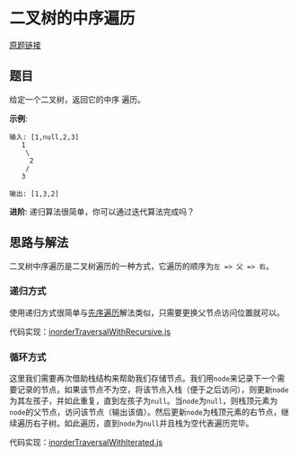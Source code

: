 # 二叉树的中序遍历

[原题链接]()

## 题目

给定一个二叉树，返回它的中序 遍历。

**示例**:

```
输入: [1,null,2,3]
   1
    \
     2
    /
   3

输出: [1,3,2]
```
**进阶**: 递归算法很简单，你可以通过迭代算法完成吗？

## 思路与解法

二叉树中序遍历是二叉树遍历的一种方式，它遍历的顺序为`左 => 父 => 右`。

### 递归方式
使用递归方式很简单与[先序遍历](https://github.com/xwchris/Leetcode/tree/master/144.%20%E4%BA%8C%E5%8F%89%E6%A0%91%E7%9A%84%E5%89%8D%E5%BA%8F%E9%81%8D%E5%8E%86)解法类似，只需要更换父节点访问位置就可以。

代码实现：[inorderTraversalWithRecursive.js](https://github.com/xwchris/Leetcode/tree/master/94.%20%E4%BA%8C%E5%8F%89%E6%A0%91%E7%9A%84%E4%B8%AD%E5%BA%8F%E9%81%8D%E5%8E%86/inorderTraversalWithRecursive.js)

### 循环方式
这里我们需要再次借助栈结构来帮助我们存储节点。我们用`node`来记录下一个需要记录的节点，如果该节点不为空，将该节点入栈（便于之后访问），则更新`node`为其左孩子，并如此重复，直到左孩子为`null`。当`node`为`null`，则栈顶元素为`node`的父节点，访问该节点（输出该值）。然后更新`node`为栈顶元素的右节点，继续遍历右子树。如此遍历，直到`node`为`null`并且栈为空代表遍历完毕。

代码实现：[inorderTraversalWithIterated.js](https://github.com/xwchris/Leetcode/tree/master/94.%20%E4%BA%8C%E5%8F%89%E6%A0%91%E7%9A%84%E4%B8%AD%E5%BA%8F%E9%81%8D%E5%8E%86/inorderTraversalWithIterated.js)
